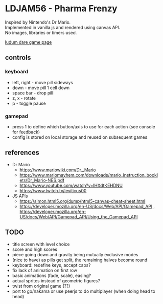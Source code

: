 # LDJAM56 - Pharma Frenzy

Inspired by Nintendo's Dr Mario.  
Implemented in vanilla js and rendered using canvas API.  
No images, libraries or timers used.

[ludum dare game page](https://ldjam.com/events/ludum-dare/56/$402832)


## controls

### keyboard

- left, right - move pill sideways
- down - move pill 1 cell down
- space bar - drop pill
- z, x - rotate
- p - toggle pause


### gamepad

- press 1 to define which button/axis to use for each action (see console for feedback)
- config is stored on local storage and reused on subsequent games

## references

- Dr Mario
    - https://www.mariowiki.com/Dr._Mario
    - https://www.mariomayhem.com/downloads/mario_instruction_booklets/Dr_Mario-NES.pdf
    - https://www.youtube.com/watch?v=IHXdtKEHDNU
    - https://www.twitch.tv/leviticus00
- JS APIs
    - https://simon.html5.org/dump/html5-canvas-cheat-sheet.html
    - https://developer.mozilla.org/en-US/docs/Web/API/Gamepad_API , https://developer.mozilla.org/en-US/docs/Web/API/Gamepad_API/Using_the_Gamepad_API

## TODO

- title screen with level choice
- score and high scores
- piece going down and gravity being mutually exclusive modes
- (nice to have) as pills get split, the remaining halves become round
- keyboard: redefine keys, accept caps?
- fix lack of animation on first row
- basic animations (fade, scale), easing?
- actual sprites instead of geometric figures?
- twist from original game (??)
- port to go/nakama or use peerjs to do multiplayer (when doing head to head)
